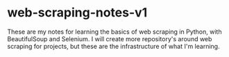 # web-scraping-notes-v1
These are  my notes for learning the basics of web scraping in Python, with BeautifulSoup and Selenium. I will create more repository's around web scraping for projects, but these are the infrastructure of what I'm learning. 
